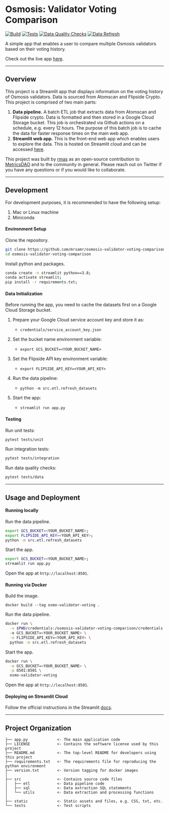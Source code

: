 Osmosis: Validator Voting Comparison
===================================

[![Build](https://github.com/mrsamr/osmosis-validator-voting-comparison/actions/workflows/build.yml/badge.svg)](https://github.com/mrsamr/osmosis-validator-voting-comparison/actions/workflows/build.yml)
[![Tests](https://github.com/mrsamr/osmosis-validator-voting-comparison/actions/workflows/tests.yml/badge.svg)](https://github.com/mrsamr/osmosis-validator-voting-comparison/actions/workflows/tests.yml)
[![Data Quality Checks](https://github.com/mrsamr/osmosis-validator-voting-comparison/actions/workflows/data_quality_checks.yml/badge.svg)](https://github.com/mrsamr/osmosis-validator-voting-comparison/actions/workflows/data_quality_checks.yml)
[![Data Refresh](https://github.com/mrsamr/osmosis-validator-voting-comparison/actions/workflows/scheduled_data_refresh.yml/badge.svg)](https://github.com/mrsamr/osmosis-validator-voting-comparison/actions/workflows/scheduled_data_refresh.yml)


A simple app that enables a user to compare multiple Osmosis validators based on their voting history.

Check out the live app [here](https://osmosis-validator-voting-comparison-mrsamr.streamlit.app/). 

---

Overview
--------

This project is a Streamlit app that displays information on the voting history of Osmosis validators. Data is sourced
from Atomscan and Flipside Crypto. This project is comprised of two main parts:

1. **Data pipeline.** A batch ETL job that extracts data from Atomscan and Flipside crypto. Data is formatted
and then stored in a Google Cloud Storage bucket. This job is orchestrated via Github actions on a schedule, 
e.g. every 12 hours. The purpose of this batch job is to cache the data for faster response times on the main web app.
1. **Streamlit web app.** This is the front-end web app which enables users to explore the data. This is hosted
on Streamlit cloud and can be accessed [here](https://osmosis-validator-voting-comparison-mrsamr.streamlit.app/).

This project was built by [rmas](https://twitter.com/rmas_11) as an open-source contribution to [MetricsDAO](https://metricsdao.xyz) and to the community in general. Please reach out on Twitter if you have any questions or if you would like to collaborate.

---

Development
-----------
For development purposes, it is recommended to have the following setup:

1. Mac or Linux machine
1. Miniconda

#### Environment Setup

Clone the repository.

```sh
git clone https://github.com/mrsamr/osmosis-validator-voting-comparison.git;
cd osmosis-validator-voting-comparison
```

Install python and packages.

```sh
conda create -n streamlit python==3.8;
conda activate streamlit;
pip install -r requirements.txt;
```

#### Data Initialization

Before running the app, you need to cache the datasets first on a Google Cloud Storage bucket.

1. Prepare your Google Cloud service account key and store it as:
   - `credentials/service_account_key.json`

1. Set the bucket name environment variable:
   - `export GCS_BUCKET=<YOUR_BUCKET_NAME>`
   
1. Set the Flipside API key environment variable:
   - `export FLIPSIDE_API_KEY=<YOUR_API_KEY>`

1. Run the data pipeline:
   - `python -m src.etl.refresh_datasets`
    
1. Start the app:
   - `streamlit run app.py`

#### Testing

Run unit tests:

```sh
pytest tests/unit
```

Run integration tests:

```sh
pytest tests/integration
```

Run data quality checks:

```sh
pytest tests/data
```

---

Usage and Deployment
--------------------

#### Running locally

Run the data pipeline.
```sh
export GCS_BUCKET=<YOUR_BUCKET_NAME>;
export FLIPSIDE_API_KEY=<YOUR_API_KEY>;
python -m src.etl.refresh_datasets
```

Start the app.
```sh
export GCS_BUCKET=<YOUR_BUCKET_NAME>;
streamlit run app.py
```

Open the app at `http://localhost:8501`.


#### Running via Docker

Build the image.
```
docker build --tag osmo-validator-voting .
```

Run the data pipeline.
```sh
docker run \
  -v $PWD/credentials:/osmosis-validator-voting-comparison/credentials
  -e GCS_BUCKET=<YOUR_BUCKET_NAME> \
  -e FLIPSIDE_API_KEY=<YOUR_API_KEY> \
  python -m src.etl.refresh_datasets
```

Start the app.
```sh
docker run \
  -e GCS_BUCKET=<YOUR_BUCKET_NAME> \
  -p 8501:8501 \
  osmo-validator-voting
```

Open the app at `http://localhost:8501`.

#### Deploying on Streamlit Cloud

Follow the official instructions in the Streamlit [docs](https://docs.streamlit.io/streamlit-community-cloud/get-started/deploy-an-app).

---

Project Organization
--------------------

```
├── app.py             <- The main application code
├── LICENSE            <- Contains the software license used by this project
├── README.md          <- The top-level README for developers using this project
├── requirements.txt   <- The requirements file for reproducing the python environment
├── version.txt        <- Version tagging for docker images
│
├── src                <- Contains source code files
│   ├── etl            <- Data pipeline code
│   ├── sql            <- Data extraction SQL statements
│   └── utils          <- Data extraction and processing functions
│
├── static             <- Static assets and files, e.g. CSS, txt, etc.
└── tests              <- Test scripts
```
